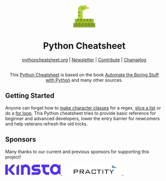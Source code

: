 <p align="center">
<img height="70" src="public/android-chrome-192x192.png">
</p>

<h1 align="center">Python Cheatsheet</h1>

<div align="center">
  <a href="https://www.pythoncheatsheet.org/">pythoncheatsheet.org</a> |
  <a href="https://news.pythoncheatsheet.org/">Newsletter</a> |
  <a href="https://github.com/wilfredinni/python-cheatsheet/blob/master/src/pages/contributing.md">Contribute</a> |
  <a href="https://github.com/wilfredinni/python-cheatsheet/blob/master/src/pages/changelog.md">Changelog</a>
</div>
<br>
<p align='center'>
This <a href="https://www.pythoncheatsheet.org/">Python Cheatsheet</a> is based on the book <a href="https://automatetheboringstuff.com/">Automate the Boring Stuff with Python</a> and many other sources.
</p>

## Getting Started

Anyone can forget how to
[make character classes](https://www.pythoncheatsheet.org/cheatsheet/regular-expressions#making-your-own-character-classes)
for a regex, [slice a list](https://www.pythoncheatsheet.org/cheatsheet/lists-and-tuples#getting-sublists-with-slices) or do a [for loop](https://www.pythoncheatsheet.org/cheatsheet/control-flow#for-loop). This Python cheatsheet tries to provide basic reference for beginner and advanced developers, lower the entry barrier for newcomers and help veterans refresh the old tricks.

## Sponsors

Many thanks to our current and previous sponsors for supporting this project!

<div>
<a
  href="https://kinsta.com/application-hosting/?utm_source=pythoncheatsheet&utm_medium=digital&utm_campaign=python-hosting&utm_content=banner"
  target="_blank">
<img height="35" src="public/sponsors/kinsta/kinsta-logo-alpha-purple.png">
</a>&nbsp;&nbsp;&nbsp;&nbsp;&nbsp;
<a
  href="https://practity.com/python/"
  target="_blank">
<img height="35" src="public/sponsors/practity/practity.webp">
</a>&nbsp;&nbsp;&nbsp;&nbsp;
</div>
